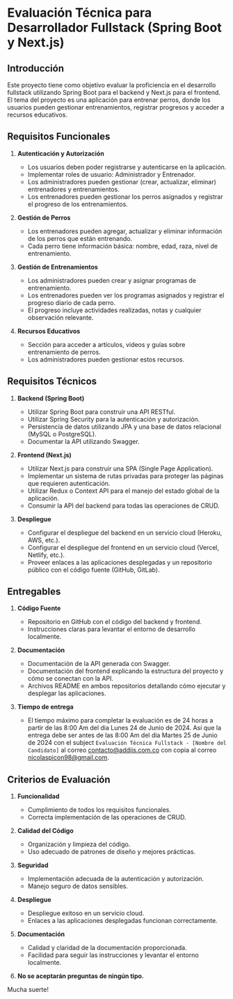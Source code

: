 # Evaluación Técnica para Desarrollador Fullstack (Spring Boot y Next.js)

## Introducción
Este proyecto tiene como objetivo evaluar la proficiencia en el desarrollo fullstack utilizando Spring Boot para el backend y Next.js para el frontend. El tema del proyecto es una aplicación para entrenar perros, donde los usuarios pueden gestionar entrenamientos, registrar progresos y acceder a recursos educativos.

## Requisitos Funcionales

1. **Autenticación y Autorización**
   - Los usuarios deben poder registrarse y autenticarse en la aplicación.
   - Implementar roles de usuario: Administrador y Entrenador.
   - Los administradores pueden gestionar (crear, actualizar, eliminar) entrenadores y entrenamientos.
   - Los entrenadores pueden gestionar los perros asignados y registrar el progreso de los entrenamientos.

2. **Gestión de Perros**
   - Los entrenadores pueden agregar, actualizar y eliminar información de los perros que están entrenando.
   - Cada perro tiene información básica: nombre, edad, raza, nivel de entrenamiento.

3. **Gestión de Entrenamientos**
   - Los administradores pueden crear y asignar programas de entrenamiento.
   - Los entrenadores pueden ver los programas asignados y registrar el progreso diario de cada perro.
   - El progreso incluye actividades realizadas, notas y cualquier observación relevante.

4. **Recursos Educativos**
   - Sección para acceder a artículos, videos y guías sobre entrenamiento de perros.
   - Los administradores pueden gestionar estos recursos.

## Requisitos Técnicos

1. **Backend (Spring Boot)**
   - Utilizar Spring Boot para construir una API RESTful.
   - Utilizar Spring Security para la autenticación y autorización.
   - Persistencia de datos utilizando JPA y una base de datos relacional (MySQL o PostgreSQL).
   - Documentar la API utilizando Swagger.

2. **Frontend (Next.js)**
   - Utilizar Next.js para construir una SPA (Single Page Application).
   - Implementar un sistema de rutas privadas para proteger las páginas que requieren autenticación.
   - Utilizar Redux o Context API para el manejo del estado global de la aplicación.
   - Consumir la API del backend para todas las operaciones de CRUD.

3. **Despliegue**
   - Configurar el despliegue del backend en un servicio cloud (Heroku, AWS, etc.).
   - Configurar el despliegue del frontend en un servicio cloud (Vercel, Netlify, etc.).
   - Proveer enlaces a las aplicaciones desplegadas y un repositorio público con el código fuente (GitHub, GitLab).

## Entregables

1. **Código Fuente**
   - Repositorio en GitHub con el código del backend y frontend.
   - Instrucciones claras para levantar el entorno de desarrollo localmente.

2. **Documentación**
   - Documentación de la API generada con Swagger.
   - Documentación del frontend explicando la estructura del proyecto y cómo se conectan con la API.
   - Archivos README en ambos repositorios detallando cómo ejecutar y desplegar las aplicaciones.

3. **Tiempo de entrega**
   - El tiempo máximo para completar la evaluación es de 24 horas a partir de las 8:00 Am del dia Lunes 24 de Junio de 2024. Así que la entrega debe ser antes de las 8:00 Am del dia Martes 25 de Junio de 2024 con el subject `Evaluación Técnica Fullstack - [Nombre del Candidato]` al correo contacto@addiis.com.co con copia al correo nicolaspicon98@gmail.com.

## Criterios de Evaluación

1. **Funcionalidad**
   - Cumplimiento de todos los requisitos funcionales.
   - Correcta implementación de las operaciones de CRUD.

2. **Calidad del Código**
   - Organización y limpieza del código.
   - Uso adecuado de patrones de diseño y mejores prácticas.

3. **Seguridad**
   - Implementación adecuada de la autenticación y autorización.
   - Manejo seguro de datos sensibles.

4. **Despliegue**
   - Despliegue exitoso en un servicio cloud.
   - Enlaces a las aplicaciones desplegadas funcionan correctamente.

5. **Documentación**
   - Calidad y claridad de la documentación proporcionada.
   - Facilidad para seguir las instrucciones y levantar el entorno localmente.

6. **No se aceptarán preguntas de ningún tipo.**


Mucha suerte!

